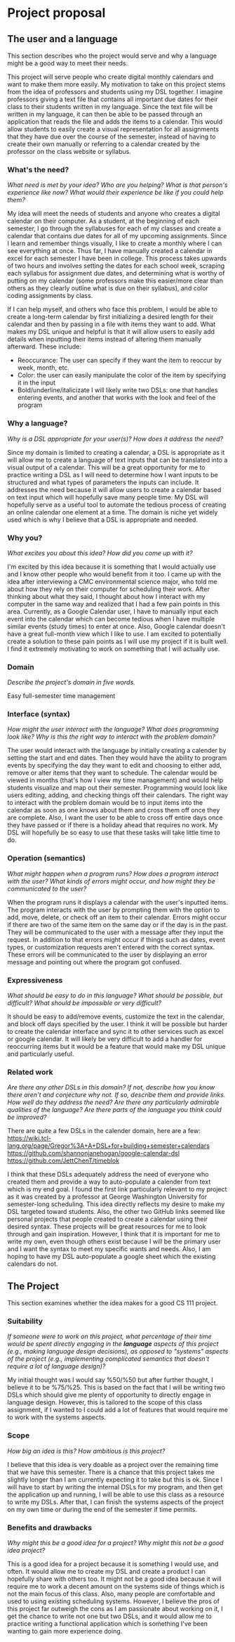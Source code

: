 # Project proposal

## The user and a language

This section describes who the project would serve and why a language might be a
good way to meet their needs.

This project will serve people who create digital monthly calendars and want to make them more easily. My motivation to take on this project stems from the idea of professors and students using my DSL together. I imagine professors giving a text file that contains all important due dates for their class to their students written in my language. Since the text file will be written in my language, it can then be able to be passed through an application that reads the file and adds the items to a calendar. This would allow students to easily create a visual representation for all assignments that they have due over the course of the semester, instead of having to create their own manually or referring to a calendar created by the professor on the class website or syllabus.  

### What's the need?

_What need is met by your idea? Who are you helping? What is that person's
experience like now? What would their experience be like if you could help
them?_

My idea will meet the needs of students and anyone who creates a digital calendar on their computer. As a student, at the beginning of each semester, I go through the syllabuses for each of my classes and create a calendar that contains due dates for all of my upcoming assignments. Since I learn and remember things visually, I like to create a monthly where I can see everything at once. Thus far, I have manually created a calendar in excel for each semester I have been in college. This process takes upwards of two hours and involves setting the dates for each school week, scraping each syllabus for assignment due dates, and determining what is worthy of putting on my calendar (some professors make this easier/more clear than others as they clearly outline what is due on their syllabus), and color coding assignments by class. 
  
If I can help myself, and others who face this problem, I would be able to create a long-term calendar by first initializing a desired length for their calendar and then by passing in a file with items they want to add. What makes my DSL unique and helpful is that it will allow users to easily add details when inputting their items instead of altering them manually afterward. These include:
  - Reoccurance: The user can specify if they want the item to reoccur by week, month, etc.
  - Color: the user can easily manipulate the color of the item by specifying it in the input
  - Bold/underline/italicizate
I will likely write two DSLs: one that handles entering events, and another that works with the look and feel of the program


### Why a language?

_Why is a DSL appropriate for your user(s)? How does it address the need?_

Since my domain is limited to creating a calendar, a DSL is appropriate as it will allow me to create a language of text inputs that can be translated into a visual output of a calendar. This will be a great opportunity for me to practice writing a DSL as I will need to determine how I want inputs to be structured and what types of parameters the inputs can include. It addresses the need because it will allow users to create a calendar based on text input which will hopefully save many people time. My DSL will hopefully serve as a useful tool to automate the tedious process of creating an online calendar one element at a time. The domain is niche yet widely used which is why I believe that a DSL is appropriate and needed.

### Why you?

_What excites you about this idea? How did you come up with it?_

I'm excited by this idea because it is something that I would actually use and I know other people who would benefit from it too. I came up with the idea after interviewing a CMC environmental science major, who told me about how they rely on their computer for scheduling their work. After thinking about what they said, I thought about how I interact with my computer in the same way and realized that I had a few pain points in this area. Currently, as a Google Calendar user, I have to manually input each event into the calendar which can become tedious when I have multiple similar events (study times) to enter at once. Also, Google calendar doesn't have a great full-month view which I like to use. I am excited to potentially create a solution to these pain points as I will use my project if it is built well. I find it extremely motivating to work on something that I will actually use. 

### Domain

_Describe the project's domain in five words._

Easy full-semester time management

### Interface (syntax)

_How might the user interact with the language? What does programming look
like? Why is this the right way to interact with the problem domain?_

The user would interact with the language by initially creating a calender by setting the start and end dates. Then they would have the ability to program events by specifying the day they want to edit and choosing to either add, remove or alter items that they want to schedule. The calendar would be viewed in months (that's how I view my time management) and would help students visualize and map out their semester. Programming would look like users editing, adding, and checking things off their calendars. The right way to interact with the problem domain would be to input items into the calendar as soon as one knows about them and cross them off once they are complete. Also, I want the user to be able to cross off entire days once they have passed or if there is a holiday ahead that requires no work. My DSL will hopefully be so easy to use that these tasks will take little time to do.

### Operation (semantics)

_What might happen when a program runs? How does a program interact with the
user? What kinds of errors might occur, and how might they be communicated to
the user?_

When the program runs it displays a calendar with the user's inputted items. The program interacts with the user by prompting them with the option to add, move, delete, or check off an item to their calendar. Errors might occur if there are two of the same item on the same day or if the day is in the past. They will be communicated to the user with a message after they input the request. In addition to that errors might occur if things such as dates, event types, or customization requests aren't entered with the correct syntax. These errors will be communicated to the user by displaying an error message and pointing out where the program got confused.

### Expressiveness

_What should be easy to do in this language? What should be possible, but
difficult? What should be impossible or very difficult?_

It should be easy to add/remove events, customize the text in the calendar, and block off days specified by the user.
I think it will be possible but harder to create the calendar interface and sync it to other services such as excel or google calendar.
It will likely be very difficult to add a handler for reoccurring items but it would be a feature that would make my DSL unique and particularly useful.

### Related work

_Are there any other DSLs in this domain? If not, describe how you know there
aren't and conjecture why not. If so, describe them and provide links. How well
do they address the need? Are there any particularly admirable qualities of the
language? Are there parts of the language you think could be improved?_

There are quite a few DSLs in the calender domain, here are a few:
https://wiki.tcl-lang.org/page/Gregor%3A+A+DSL+for+building+semester+calendars
https://github.com/shannonjanehogan/google-calendar-dsl
https://github.com/JettChenT/timeblok

I think that these DSLs adequately address the need of everyone who created them and provide a way to auto-populate a calender from text which is my end goal. I found the first link particularly relevant to my project as it was created by a professor at George Washington University for semester-long scheduling. This idea directly reflects my desire to make my DSL targeted toward students. Also, the other two GitHub links seemed like personal projects that people created to create a calendar using their desired syntax. These projects will be great resources for me to look through and gain inspiration. However, I think that it is important for me to write my own, even though others exist because I will be the primary user and I want the syntax to meet my specific wants and needs. Also, I am hoping to have my DSL auto-populate a google sheet which the existing calendars do not.

## The Project

This section examines whether the idea makes for a good CS 111 project.

### Suitability

_If someone were to work on this project, what percentage of their time would be
spent directly engaging in the **language** aspects of this project (e.g.,
making language design decisions), as opposed to "systems" aspects of the
project (e.g., implementing complicated semantics that doesn't require a lot
of language design)?_

My initial thought was I would say %50/%50 but after further thought, I believe it to be %75/%25. This is based on the fact that I will be writing two DSLs which should give me plenty of opportunity to directly engage in language design. However, this is tailored to the scope of this class assignment, if I wanted to I could add a lot of features that would require me to work with the systems aspects. 

### Scope

_How big an idea is this? How ambitious is this project?_

I believe that this idea is very doable as a project over the remaining time that we have this semester. There is a chance that this project takes me slightly longer than I am currently expecting it to take but this is ok. Since I will have to start by writing the internal DSLs for my program, and then get the application up and running, I will be able to use this class as a resource to write my DSLs. After that, I can finish the systems aspects of the project on my own time or during the end of the semester if time permits.

### Benefits and drawbacks

_Why might this be a good idea for a project? Why might this not be a good idea
project?_

This is a good idea for a project because it is something I would use, and often. It would allow me to create my DSL and create a product I can hopefully share with others too. It might not be a good idea because it will require me to work a decent amount on the systems side of things which is not the main focus of this class. Also, many people are comfortable and used to using existing scheduling systems. However, I believe the pros of this project far outweigh the cons as I am passionate about working on it, I get the chance to write not one but two DSLs, and it would allow me to practice writing a functional application which is something I've been wanting to gain more experience doing.
